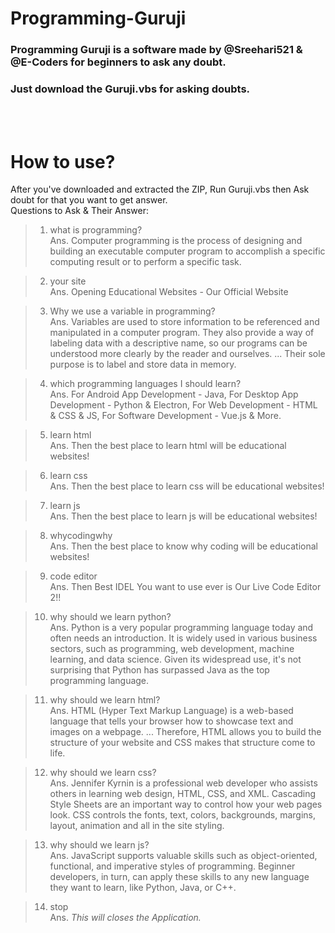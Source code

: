 # Programming-Guruji
### Programming Guruji is a software made by @Sreehari521 & @E-Coders for beginners to ask any doubt.
### Just download the Guruji.vbs for asking doubts.
<br><br>
# How to use?
After you've downloaded and extracted the ZIP, Run Guruji.vbs then Ask doubt for that you want to get answer.<br>
Questions to Ask & Their Answer:<br>


> 1. what is programming?<br>
> Ans. Computer programming is the process of designing and building an executable computer program to accomplish a specific computing result or to perform a specific task. <br>

> 2. your site<br>
> Ans. Opening Educational Websites - Our Official Website<br>

> 3. Why we use a variable in programming?<br>
> Ans. Variables are used to store information to be referenced and manipulated in a computer program. They also provide a way of labeling data with a descriptive name, so our programs can be understood more clearly by the reader and ourselves. ... Their sole purpose is to label and store data in memory.<br>

> 4. which programming languages I should learn?<br>
> Ans. For Android App Development - Java, For Desktop App Development - Python & Electron, For Web Development - HTML & CSS & JS, For Software Development - Vue.js & More.<br>

> 5. learn html<br>
> Ans. Then the best place to learn html will be educational websites!<br>

> 6. learn css<br>
> Ans. Then the best place to learn css will be educational websites!<br>

> 7. learn js<br>
> Ans. Then the best place to learn js will be educational websites!<br>

> 8. whycodingwhy<br>
> Ans. Then the best place to know why coding will be educational websites!<br>

> 9. code editor<br>
> Ans. Then Best IDEL You want to use ever is Our Live Code Editor 2!!<br>

> 10. why should we learn python?<br>
> Ans. Python is a very popular programming language today and often needs an introduction. It is widely used in various business sectors, such as programming, web development, machine learning, and data science. Given its widespread use, it's not surprising that Python has surpassed Java as the top programming language.<br>

> 11. why should we learn html?<br>
> Ans. HTML (Hyper Text Markup Language) is a web-based language that tells your browser how to showcase text and images on a webpage. ... Therefore, HTML allows you to build the structure of your website and CSS makes that structure come to life.<br>

> 12. why should we learn css?<br>
> Ans. Jennifer Kyrnin is a professional web developer who assists others in learning web design, HTML, CSS, and XML. Cascading Style Sheets are an important way to control how your web pages look. CSS controls the fonts, text, colors, backgrounds, margins, layout, animation and all in the site styling.<br>

> 13. why should we learn js?<br>
> Ans. JavaScript supports valuable skills such as object-oriented, functional, and imperative styles of programming. Beginner developers, in turn, can apply these skills to any new language they want to learn, like Python, Java, or C++.<br>

> 14. stop<br>
> Ans. _This will closes the Application._<br>
